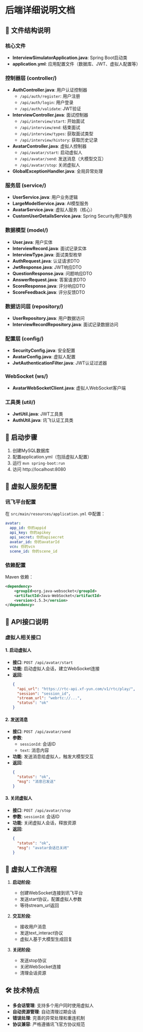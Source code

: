# 后端详细说明文档

## 📁 文件结构说明

### 核心文件
- **InterviewSimulatorApplication.java**: Spring Boot启动类
- **application.yml**: 应用配置文件（数据库、JWT、虚拟人配置等）

### 控制器层 (controller/)
- **AuthController.java**: 用户认证控制器
  - `/api/auth/register`: 用户注册
  - `/api/auth/login`: 用户登录
  - `/api/auth/validate`: JWT验证
- **InterviewController.java**: 面试控制器
  - `/api/interview/start`: 开始面试
  - `/api/interview/end`: 结束面试
  - `/api/interview/types`: 获取面试类型
  - `/api/interview/history`: 获取历史记录
- **AvatarController.java**: 虚拟人控制器
  - `/api/avatar/start`: 启动虚拟人
  - `/api/avatar/send`: 发送消息（大模型交互）
  - `/api/avatar/stop`: 关闭虚拟人
- **GlobalExceptionHandler.java**: 全局异常处理

### 服务层 (service/)
- **UserService.java**: 用户业务逻辑
- **LargeModelService.java**: AI模型服务
- **AvatarService.java**: 虚拟人服务（核心）
- **CustomUserDetailsService.java**: Spring Security用户服务

### 数据模型 (model/)
- **User.java**: 用户实体
- **InterviewRecord.java**: 面试记录实体
- **InterviewType.java**: 面试类型枚举
- **AuthRequest.java**: 认证请求DTO
- **JwtResponse.java**: JWT响应DTO
- **QuestionResponse.java**: 问题响应DTO
- **AnswerRequest.java**: 答案请求DTO
- **ScoreResponse.java**: 评分响应DTO
- **ScoreFeedback.java**: 评分反馈DTO

### 数据访问层 (repository/)
- **UserRepository.java**: 用户数据访问
- **InterviewRecordRepository.java**: 面试记录数据访问

### 配置层 (config/)
- **SecurityConfig.java**: 安全配置
- **AvatarConfig.java**: 虚拟人配置
- **JwtAuthenticationFilter.java**: JWT认证过滤器

### WebSocket (ws/)
- **AvatarWebSocketClient.java**: 虚拟人WebSocket客户端

### 工具类 (util/)
- **JwtUtil.java**: JWT工具类
- **AuthUtil.java**: 讯飞认证工具类

## 🚀 启动步骤

1. 创建MySQL数据库
2. 配置application.yml（包括虚拟人配置）
3. 运行 `mvn spring-boot:run`
4. 访问 http://localhost:8080 

## 🔧 虚拟人服务配置

### 讯飞平台配置
在 `src/main/resources/application.yml` 中配置：

```yaml
avatar:
  app_id: 你的appid
  api_key: 你的apikey
  api_secret: 你的apisecret
  avatar_id: 你的avatarId
  vcn: 你的vcn
  scene_id: 你的scene_id
```

### 依赖配置
Maven 依赖：

```xml
<dependency>
    <groupId>org.java-websocket</groupId>
    <artifactId>Java-WebSocket</artifactId>
    <version>1.5.3</version>
</dependency>
```

## 📡 API接口说明

### 虚拟人相关接口

#### 1. 启动虚拟人
- **接口**: `POST /api/avatar/start`
- **功能**: 启动虚拟人会话，建立WebSocket连接
- **返回**: 
  ```json
  {
    "api_url": "https://rtc-api.xf-yun.com/v1/rtc/play/",
    "session": "session_id",
    "stream_url": "webrtc://...",
    "status": "ok"
  }
  ```

#### 2. 发送消息
- **接口**: `POST /api/avatar/send`
- **参数**: 
  - `sessionId`: 会话ID
  - `text`: 消息内容
- **功能**: 发送消息给虚拟人，触发大模型交互
- **返回**: 
  ```json
  {
    "status": "ok",
    "msg": "消息已发送"
  }
  ```

#### 3. 关闭虚拟人
- **接口**: `POST /api/avatar/stop`
- **参数**: `sessionId`: 会话ID
- **功能**: 关闭虚拟人会话，释放资源
- **返回**: 
  ```json
  {
    "status": "ok",
    "msg": "avatar会话已关闭"
  }
  ```

## 🔄 虚拟人工作流程

1. **启动阶段**: 
   - 创建WebSocket连接到讯飞平台
   - 发送start协议，配置虚拟人参数
   - 等待stream_url返回

2. **交互阶段**:
   - 接收用户消息
   - 发送text_interact协议
   - 虚拟人基于大模型生成回复

3. **关闭阶段**:
   - 发送stop协议
   - 关闭WebSocket连接
   - 清理会话资源

## 🛠️ 技术特点

- **多会话管理**: 支持多个用户同时使用虚拟人
- **自动资源管理**: 自动清理过期会话
- **错误处理**: 完善的异常处理和重连机制
- **协议兼容**: 严格遵循讯飞官方协议规范 